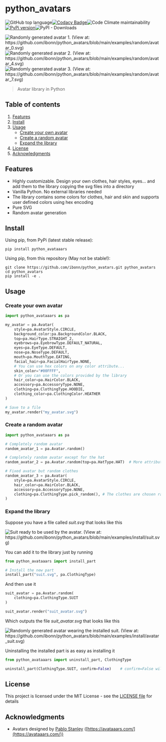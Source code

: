 # python_avatars

![GitHub top language](https://img.shields.io/github/languages/top/ibonn/python_avatars)[![Codacy Badge](https://app.codacy.com/project/badge/Grade/0f0ba4f148724111a40681296d0dc740)](https://www.codacy.com/gh/ibonn/python_avatars/dashboard?utm_source=github.com&amp;utm_medium=referral&amp;utm_content=ibonn/python_avatars&amp;utm_campaign=Badge_Grade)![Code Climate maintainability](https://img.shields.io/codeclimate/maintainability/ibonn/python_avatars)[![PyPi version](https://img.shields.io/pypi/v/python_avataaars)](https://img.shields.io/pypi/v/python_avataaars)![PyPI - Downloads](https://img.shields.io/pypi/dm/python_avataaars)

![Randomly generated avatar 1. (View at: https://github.com/ibonn/python_avatars/blob/main/examples/random/avatar_0.svg)](/examples/random/avatar_0.svg "Example avatar")
![Randomly generated avatar 2. (View at: https://github.com/ibonn/python_avatars/blob/main/examples/random/avatar_4.svg)](/examples/random/avatar_4.svg "Example avatar")
![Randomly generated avatar 3. (View at: https://github.com/ibonn/python_avatars/blob/main/examples/random/avatar_7.svg)](/examples/random/avatar_7.svg "Example avatar")

> Avatar library in Python

## Table of contents
1. [Features](#features)
2. [Install](#install)
3. [Usage](#usage)
    * [Create your own avatar](#create-your-own-avatar)
    * [Create a random avatar](#create-a-random-avatar)
    * [Expand the library](#expand-the-library)
4. [License](#license)
5. [Acknowledgments](#acknowledgments)

## Features
* Highly customizable. Design your own clothes, hair styles, eyes... and add them to the library copying the svg files into a directory
* Vanilla Python. No external libraries needed
* The library contains some colors for clothes, hair and skin and supports user defined colors using hex encoding
* Pure SVG
* Random avatar generation


## Install
Using pip, from PyPi (latest stable release):

    pip install python_avataaars

Using pip, from this repository (May not be stable!):

    git clone https://github.com/ibonn/python_avatars.git python_avatars
    cd python_avatars
    pip install -e .

## Usage
### Create your own avatar
```python
import python_avataaars as pa

my_avatar = pa.Avatar(
    style=pa.AvatarStyle.CIRCLE,
    background_color:pa.BackgroundColor.BLACK,
    top=pa.HairType.STRAIGHT_2,
    eyebrows=pa.EyebrowType.DEFAULT_NATURAL,
    eyes=pa.EyeType.DEFAULT,
    nose=pa.NoseType.DEFAULT,
    mouth=pa.MouthType.EATING,
    facial_hair=pa.FacialHairType.NONE,
    # You can use hex colors on any color attribute...
    skin_color="#00FFFF",
    # Or you can use the colors provided by the library
    hair_color=pa.HairColor.BLACK,
    accessory=pa.AccessoryType.NONE,
    clothing=pa.ClothingType.HOODIE,
    clothing_color=pa.ClothingColor.HEATHER
)

# Save to a file
my_avatar.render("my_avatar.svg")
```
### Create a random avatar
```python
import python_avataaars as pa

# Completely random avatar
random_avatar_1 = pa.Avatar.random()

# Completely random avatar except for the hat
random_avatar_2 = pa.Avatar.random(top=pa.HatType.HAT)  # More attributes can stay fixed

# Fixed avatar but random clothes
random_avatar_3 = pa.Avatar(
    style=pa.AvatarStyle.CIRCLE,
    hair_color=pa.HairColor.BLACK,
    accessory=pa.AccessoryType.NONE,
    clothing=pa.ClothingType.pick_random(), # The clothes are chosen randomly
)

```
### Expand the library
Suppose you have a file called _suit.svg_
that looks like this

![Suit ready to be used by the avatar. (View at: https://github.com/ibonn/python_avatars/blob/main/examples/install/suit.svg)](/examples/install/suit.svg)

You can add it to the library just by running
```python
from python_avataaars import install_part

# Install the new part
install_part("suit.svg", pa.ClothingType)
```
And then use it
```python
suit_avatar = pa.Avatar.random(
    clothing=pa.ClothingType.SUIT
)

suit_avatar.render("suit_avatar.svg")
```
Which outputs the file _suit\_avatar.svg_ that looks like this

![Randomly generated avatar wearing the installed suit. (View at: https://github.com/ibonn/python_avatars/blob/main/examples/install/avatar_suit.svg)](/examples/install/avatar_suit.svg)

Uninstalling the installed part is as easy as installing it
```python
from python_avataaars import uninstall_part, ClothingType

uninstall_part(ClothingType.SUIT, confirm=False)    # confirm=False will not prompt for confirmation
```

## License
This project is licensed under the MIT License - see the [LICENSE file](LICENSE) for details

## Acknowledgments
* Avatars designed by [Pablo Stanley](https://twitter.com/pablostanley) ([https://avataaars.com/](https://avataaars.com/))